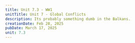 ```yaml
---
title: Unit 7.3 - WW1
unitTitle: Unit 7 - Global Conflicts
description: Its probably something dumb in the Balkans.
creationDate: Feb 28, 2025
pubDate: March 17, 2025
unit: 7.3
---
```



